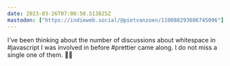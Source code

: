 ```yaml
---
date: 2023-03-26T07:00:50.513825Z
mastodon: ["https://indieweb.social/@pietvanzoen/110088293606745096"]
---
```

I've been thinking about the number of discussions about whitespace in #javascript I was involved in before #prettier came along. I do not miss a single one of them. 😬🎉

